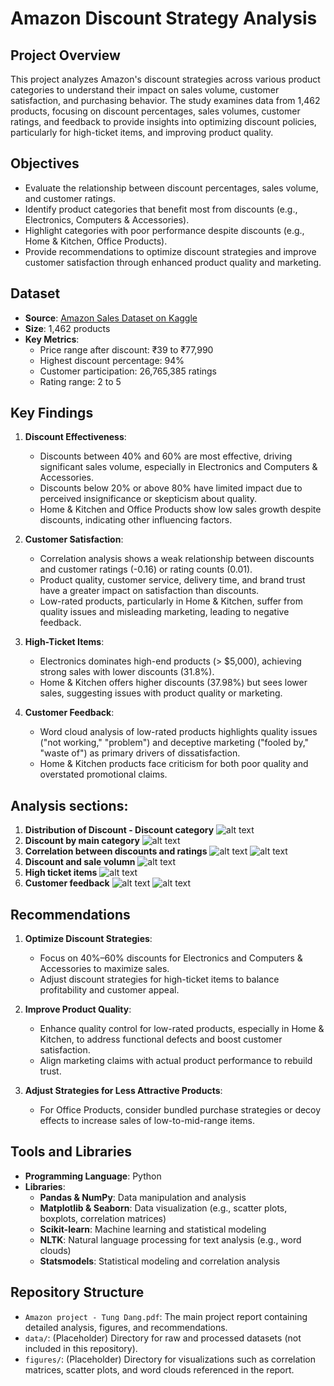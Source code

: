 # Amazon Discount Strategy Analysis

## Project Overview
This project analyzes Amazon's discount strategies across various product categories to understand their impact on sales volume, customer satisfaction, and purchasing behavior. The study examines data from 1,462 products, focusing on discount percentages, sales volumes, customer ratings, and feedback to provide insights into optimizing discount policies, particularly for high-ticket items, and improving product quality.

## Objectives
- Evaluate the relationship between discount percentages, sales volume, and customer ratings.
- Identify product categories that benefit most from discounts (e.g., Electronics, Computers & Accessories).
- Highlight categories with poor performance despite discounts (e.g., Home & Kitchen, Office Products).
- Provide recommendations to optimize discount strategies and improve customer satisfaction through enhanced product quality and marketing.

## Dataset
- **Source**: [Amazon Sales Dataset on Kaggle](https://www.kaggle.com/datasets/karkavelrajaj/amazon-sales-dataset)
- **Size**: 1,462 products
- **Key Metrics**:
  - Price range after discount: ₹39 to ₹77,990
  - Highest discount percentage: 94%
  - Customer participation: 26,765,385 ratings
  - Rating range: 2 to 5

## Key Findings
1. **Discount Effectiveness**:
   - Discounts between 40% and 60% are most effective, driving significant sales volume, especially in Electronics and Computers & Accessories.
   - Discounts below 20% or above 80% have limited impact due to perceived insignificance or skepticism about quality.
   - Home & Kitchen and Office Products show low sales growth despite discounts, indicating other influencing factors.

2. **Customer Satisfaction**:
   - Correlation analysis shows a weak relationship between discounts and customer ratings (-0.16) or rating counts (0.01).
   - Product quality, customer service, delivery time, and brand trust have a greater impact on satisfaction than discounts.
   - Low-rated products, particularly in Home & Kitchen, suffer from quality issues and misleading marketing, leading to negative feedback.

3. **High-Ticket Items**:
   - Electronics dominates high-end products (> $5,000), achieving strong sales with lower discounts (31.8%).
   - Home & Kitchen offers higher discounts (37.98%) but sees lower sales, suggesting issues with product quality or marketing.

4. **Customer Feedback**:
   - Word cloud analysis of low-rated products highlights quality issues ("not working," "problem") and deceptive marketing ("fooled by," "waste of") as primary drivers of dissatisfaction.
   - Home & Kitchen products face criticism for both poor quality and overstated promotional claims.

## Analysis sections:
1. **Distribution of Discount - Discount category**
   ![alt text](image.png)
2. **Discount by main category**
   ![alt text](image-1.png)
3. **Correlation between discounts and ratings**
   ![alt text](image-2.png)
   ![alt text](image-3.png)
4. **Discount and sale volumn**
   ![alt text](image-4.png)
5. **High ticket items**
   ![alt text](image-5.png)
6. **Customer feedback**
   ![alt text](image-6.png)
   ![alt text](image-7.png)

## Recommendations
1. **Optimize Discount Strategies**:
   - Focus on 40%–60% discounts for Electronics and Computers & Accessories to maximize sales.
   - Adjust discount strategies for high-ticket items to balance profitability and customer appeal.

2. **Improve Product Quality**:
   - Enhance quality control for low-rated products, especially in Home & Kitchen, to address functional defects and boost customer satisfaction.
   - Align marketing claims with actual product performance to rebuild trust.

3. **Adjust Strategies for Less Attractive Products**:
   - For Office Products, consider bundled purchase strategies or decoy effects to increase sales of low-to-mid-range items.

## Tools and Libraries
- **Programming Language**: Python
- **Libraries**:
  - **Pandas & NumPy**: Data manipulation and analysis
  - **Matplotlib & Seaborn**: Data visualization (e.g., scatter plots, boxplots, correlation matrices)
  - **Scikit-learn**: Machine learning and statistical modeling
  - **NLTK**: Natural language processing for text analysis (e.g., word clouds)
  - **Statsmodels**: Statistical modeling and correlation analysis

## Repository Structure
- `Amazon project - Tung Dang.pdf`: The main project report containing detailed analysis, figures, and recommendations.
- `data/`: (Placeholder) Directory for raw and processed datasets (not included in this repository).
- `figures/`: (Placeholder) Directory for visualizations such as correlation matrices, scatter plots, and word clouds referenced in the report.

